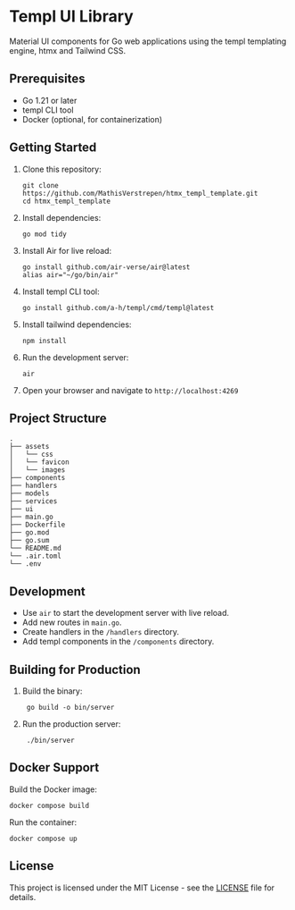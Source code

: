 # Templ UI Library

Material UI components for Go web applications using the templ templating engine, htmx and Tailwind CSS.

## Prerequisites

- Go 1.21 or later
- templ CLI tool
- Docker (optional, for containerization)

## Getting Started

1. Clone this repository:
   ```
   git clone https://github.com/MathisVerstrepen/htmx_templ_template.git
   cd htmx_templ_template
   ```

2. Install dependencies:
   ```
   go mod tidy
   ```

3. Install Air for live reload:
   ```
   go install github.com/air-verse/air@latest
   alias air="~/go/bin/air"
   ```

4. Install templ CLI tool:
   ```
   go install github.com/a-h/templ/cmd/templ@latest
   ```

5. Install tailwind dependencies:
   ```
   npm install
   ```

6. Run the development server:
   ```
   air
   ```

7. Open your browser and navigate to `http://localhost:4269`

## Project Structure

```
.
├── assets
│   └── css
│   └── favicon
│   └── images
├── components
├── handlers
├── models
├── services
├── ui
├── main.go
├── Dockerfile
├── go.mod
├── go.sum
└── README.md
└── .air.toml
└── .env
```

## Development

- Use `air` to start the development server with live reload.
- Add new routes in `main.go`.
- Create handlers in the `/handlers` directory.
- Add templ components in the `/components` directory.

## Building for Production

1. Build the binary:
   ```
    go build -o bin/server
   ```

2. Run the production server:
   ```
    ./bin/server
   ```

## Docker Support

Build the Docker image:
```
docker compose build
```

Run the container:
```
docker compose up
```

## License

This project is licensed under the MIT License - see the [LICENSE](LICENSE) file for details.